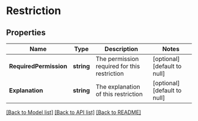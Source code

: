 # Restriction

## Properties
Name | Type | Description | Notes
------------ | ------------- | ------------- | -------------
**RequiredPermission** | **string** | The permission required for this restriction | [optional] [default to null]
**Explanation** | **string** | The explanation of this restriction | [optional] [default to null]

[[Back to Model list]](../README.md#documentation-for-models) [[Back to API list]](../README.md#documentation-for-api-endpoints) [[Back to README]](../README.md)


